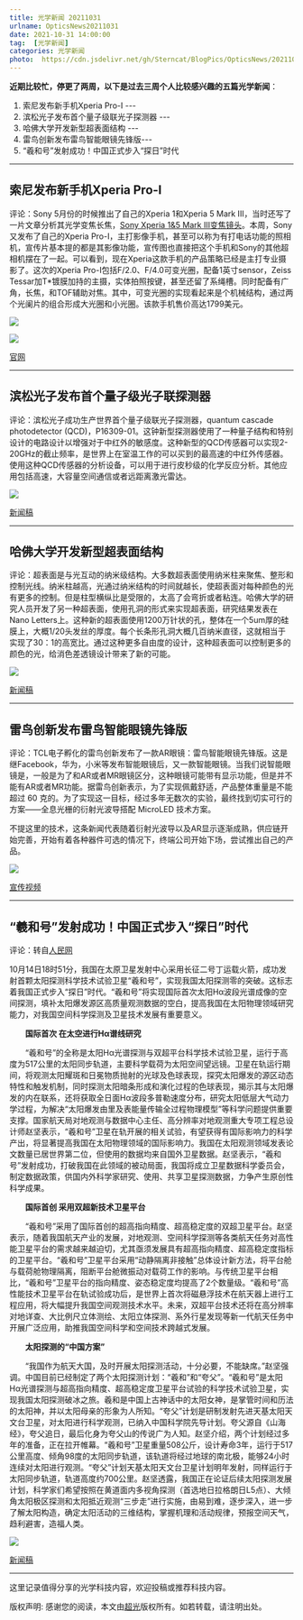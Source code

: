 ```yaml
---
title: 光学新闻 20211031
urlname: OpticsNews20211031
date: 2021-10-31 14:00:00
tag:  [光学新闻]
categories: 光学新闻
photo:  https://cdn.jsdelivr.net/gh/Sterncat/BlogPics/OpticsNews/20211031/1-2.png
---
```


**近期比较忙，停更了两周，以下是过去三周个人比较感兴趣的五篇光学新闻**：

1.  索尼发布新手机Xperia Pro-I --- 
2.   滨松光子发布首个量子级联光子探测器 ---
3.  哈佛大学开发新型超表面结构 ---
4.  雷鸟创新发布雷鸟智能眼镜先锋版--- 
5.  “羲和号”发射成功！中国正式步入“探日”时代

<!--more-->

-----
## 索尼发布新手机Xperia Pro-I 

评论：Sony 5月份的时候推出了自己的Xperia 1和Xperia 5 Mark III，当时还写了一片文章分析其光学变焦长焦，[Sony Xperia 1&5 Mark III变焦镜头](https://faster-than-light.net/TechReview_1_SonyXperiaLens/)。本周，Sony又发布了自己的Xperia Pro-I，主打影像手机，甚至可以称为有打电话功能的照相机，宣传片基本提的都是其影像功能，宣传图也直接把这个手机和Sony的其他超相机摆在了一起。可以看到，现在Xperia这款手机的产品策略已经是主打专业摄影了。这次的Xperia Pro-I包括F/2.0、F/4.0可变光圈，配备1英寸sensor，Zeiss Tessar加T*镀膜加持的主摄，实体拍照按键，甚至还留了系绳槽。同时配备有广角，长焦，和TOF辅助对焦。其中，可变光圈的实现看起来是个机械结构，通过两个光阑片的组合形成大光圈和小光圈。该款手机售价高达1799美元。

![](https://cdn.jsdelivr.net/gh/Sterncat/BlogPics/OpticsNews/20211031/1-1.jpg)

![](https://cdn.jsdelivr.net/gh/Sterncat/BlogPics/OpticsNews/20211031/1-2.png)

[官网](https://electronics.sony.com/mobile/smartphone/professional-smartphones/p/xqbe62-b)

-----
## 滨松光子发布首个量子级光子联探测器

评论：滨松光子成功生产世界首个量子级联光子探测器，quantum cascade photodetector (QCD)，P16309-01。这钟新型探测器使用了一种量子结构和特别设计的电路设计以增强对于中红外的敏感度。这种新型的QCD传感器可以实现2-20GHz的截止频率，是世界上在室温工作的可以买到的最高速的中红外传感器。使用这种QCD传感器的分析设备，可以用于进行皮秒级的化学反应分析。其他应用包括高速，大容量空间通信或者远距离激光雷达。

![](https://cdn.jsdelivr.net/gh/Sterncat/BlogPics/OpticsNews/20211031/2.png)

[新闻稿](https://www.hamamatsu.com/us/en/news/product_technology/2021/20210928000000.html)

-----
## 哈佛大学开发新型超表面结构

评论：超表面是与光互动的纳米级结构。大多数超表面使用纳米柱来聚焦、整形和控制光线。纳米柱越高，光通过纳米结构的时间就越长，使超表面对每种颜色的光有更多的控制。但是柱型横纵比是受限的，太高了会弯折或者粘连。哈佛大学的研究人员开发了另一种超表面，使用孔洞的形式来实现超表面，研究结果发表在Nano Letters上。这种新的超表面使用1200万针状的孔，整体在一个5um厚的硅膜上，大概1/20头发丝的厚度。每个长条形孔洞大概几百纳米直径，这就相当于实现了30：1的高宽比。通过这种更多自由度的设计，这种超表面可以控制更多的颜色的光，给消色差透镜设计带来了新的可能。

![](https://cdn.jsdelivr.net/gh/Sterncat/BlogPics/OpticsNews/20211031/3.gif)

[新闻稿](https://www.seas.harvard.edu/news/2021/10/holey-metalens)

-----
## 雷鸟创新发布雷鸟智能眼镜先锋版

评论：TCL电子孵化的雷鸟创新发布了一款AR眼镜：雷鸟智能眼镜先锋版。这是继Facebook，华为，小米等发布智能眼镜后，又一款智能眼镜。当我们说智能眼镜是，一般是为了和AR或者MR眼镜区分，这种眼镜可能带有显示功能，但是并不能有AR或者MR功能。据雷鸟创新表示，为了实现佩戴舒适，产品整体重量是不能超过 60 克的。为了实现这一目标，经过多年无数次的实验，最终找到切实可行的方案——全息光栅的衍射光波导搭配 MicroLED 技术方案。

不提这里的技术，这条新闻代表随着衍射光波导以及AR显示逐渐成熟，供应链开始完善，开始有着各种器件可选的情况下，终端公司开始下场，尝试推出自己的产品。

![](https://cdn.jsdelivr.net/gh/Sterncat/BlogPics/OpticsNews/20211031/4.webp)

[宣传视频](https://www.bilibili.com/video/BV1DQ4y1i7V3/)

-----
## “羲和号”发射成功！中国正式步入“探日”时代

评论：转自[人民网](http://finance.people.com.cn/n1/2021/1015/c1004-32254206.html)

10月14日18时51分，我国在太原卫星发射中心采用长征二号丁运载火箭，成功发射首颗太阳探测科学技术试验卫星“羲和号”，实现我国太阳探测零的突破。这标志着我国正式步入“探日”时代。“羲和号”将实现国际首次太阳Hα波段光谱成像的空间探测，填补太阳爆发源区高质量观测数据的空白，提高我国在太阳物理领域研究能力，对我国空间科学探测及卫星技术发展有重要意义。

　　**国际首次 在太空进行Hα谱线研究**

　　“羲和号”的全称是太阳Hα光谱探测与双超平台科学技术试验卫星，运行于高度为517公里的太阳同步轨道，主要科学载荷为太阳空间望远镜。卫星在轨运行期间，将观测太阳耀斑和日冕物质抛射的光球及色球表现，探究太阳爆发的源区动态特性和触发机制，同时探测太阳暗条形成和演化过程的色球表现，揭示其与太阳爆发的内在联系，还将获取全日面Hα波段多普勒速度分布，研究太阳低层大气动力学过程，为解决“太阳爆发由里及表能量传输全过程物理模型”等科学问题提供重要支撑。国家航天局对地观测与数据中心主任、高分辨率对地观测重大专项工程总设计师赵坚表示，“羲和号”卫星在轨开展的相关试验，有望获得有国际影响力的科学产出，将显著提高我国在太阳物理领域的国际影响力。我国在太阳观测领域发表论文数量已居世界第二位，但使用的数据均来自国外卫星数据。赵坚表示，“羲和号”发射成功，打破我国在此领域的被动局面，我国将成立卫星数据科学委员会，制定数据政策，供国内外科学家研究、使用、共享卫星探测数据，力争产生原创性科学成果。

　　**国际首创 采用双超新技术卫星平台**

　　“羲和号”采用了国际首创的超高指向精度、超高稳定度的双超卫星平台。赵坚表示，随着我国航天产业的发展，对地观测、空间科学探测等各类航天任务对高性能卫星平台的需求越来越迫切，尤其亟须发展具有超高指向精度、超高稳定度指标的卫星平台。“羲和号”卫星平台采用“动静隔离非接触”总体设计新方法，将平台舱与载荷舱物理隔离，阻断平台舱微振动对载荷工作的影响。与传统卫星平台相比，“羲和号”卫星平台的指向精度、姿态稳定度均提高了2个数量级。“羲和号”高性能技术卫星平台在轨试验成功后，是世界上首次将磁悬浮技术在航天器上进行工程应用，将大幅提升我国空间观测技术水平。未来，双超平台技术还将在高分辨率对地详查、大比例尺立体测绘、太阳立体探测、系外行星发现等新一代航天任务中开展广泛应用，助推我国空间科学和空间技术跨越式发展。

　　**太阳探测的“中国方案”**

　　“我国作为航天大国，及时开展太阳探测活动，十分必要，不能缺席。”赵坚强调。中国目前已经制定了两个太阳探测计划：“羲和”和“夸父”。“羲和号”是太阳Hα光谱探测与超高指向精度、超高稳定度卫星平台试验的科学技术试验卫星，实现我国太阳探测破冰之旅。羲和是中国上古神话中的太阳女神，是掌管时间和历法的太阳神，并以太阳母亲的形象为人所知。“夸父”计划是研制发射先进天基太阳天文台卫星，对太阳进行科学观测，已纳入中国科学院先导计划。夸父源自《山海经》，夸父追日，最后化身为夸父山的传说广为人知。赵坚介绍，两个计划经过多年的准备，正在拉开帷幕。“羲和号”卫星重量508公斤，设计寿命3年，运行于517公里高度、倾角98度的太阳同步轨道，该轨道将经过地球的南北极，能够24小时连续对太阳进行观测。“夸父”计划天基太阳天文台卫星计划明年发射，同样运行于太阳同步轨道，轨道高度约700公里。赵坚透露，我国正在论证后续太阳探测发展计划，科学家们希望按照在黄道面内多视角探测（首选地日拉格朗日L5点）、大倾角太阳极区探测和太阳抵近观测“三步走”进行实施，由易到难，逐步深入，进一步了解太阳构造，确定太阳活动的三维结构，掌握机理和活动规律，预报空间天气，趋利避害，造福人类。

![](https://cdn.jsdelivr.net/gh/Sterncat/BlogPics/OpticsNews/20211031/5.jpg)

[新闻稿](http://finance.people.com.cn/n1/2021/1015/c1004-32254206.html)

-----

这里记录值得分享的光学科技内容，欢迎投稿或推荐科技内容。

版权声明: 感谢您的阅读，本文由[超光](https://faster-than-light.net/)版权所有。如若转载，请注明出处。



